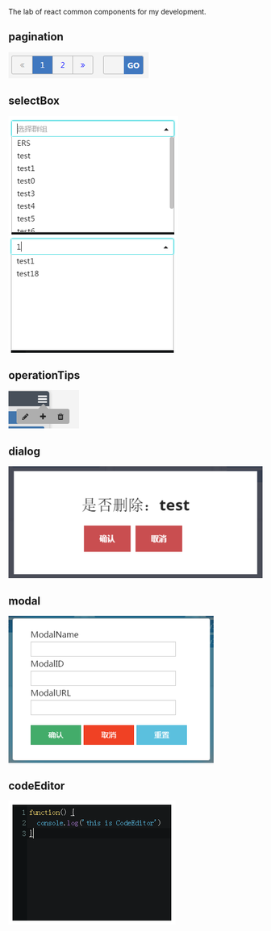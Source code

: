 The lab of react common components for my development.

## pagination
<img src="example/Pagination.png" alt="">  

## selectBox
<img src="example/SelectBox-1.png" alt="">  
<img src="example/SelectBox-2.png" alt="">  

## operationTips
<img src="example/OperationTips.png" alt="">  

## dialog
<img src="example/Dialog.png" alt="">  

## modal
<img src="example/Modal.png" alt="">

## codeEditor
<img src="example/CodeEditor.png" alt="">  
